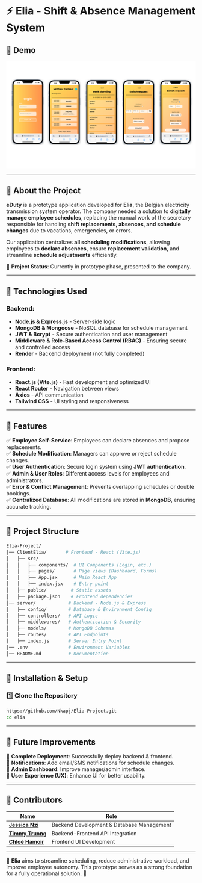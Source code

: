 # ⚡ Elia - Shift & Absence Management System

## 📸 Demo
<p align="center">
  <img src="FinalElia.png" alt="Aperçu du projet" width="900">
</p>

---

## 📖 About the Project
**eDuty** is a prototype application developed for **Elia**, the Belgian electricity 
transmission system operator. The company needed a solution to **digitally manage employee schedules**, 
replacing the manual work of the secretary responsible for handling **shift replacements, absences, and schedule changes** 
due to vacations, emergencies, or errors.

Our application centralizes **all scheduling modifications**, allowing employees to **declare absences**, 
ensure **replacement validation**, and streamline **schedule adjustments** efficiently.

🚀 **Project Status**: Currently in prototype phase, presented to the company.

---

## 🔧 Technologies Used
### **Backend**:
- **Node.js & Express.js** - Server-side logic
- **MongoDB & Mongoose** - NoSQL database for schedule management
- **JWT & Bcrypt** - Secure authentication and user management
- **Middleware & Role-Based Access Control (RBAC)** - Ensuring secure and controlled access
- **Render** - Backend deployment (not fully completed)

### **Frontend**:
- **React.js (Vite.js)** - Fast development and optimized UI
- **React Router** - Navigation between views
- **Axios** - API communication
- **Tailwind CSS** - UI styling and responsiveness

---

## 🚀 Features
✅ **Employee Self-Service**: Employees can declare absences and propose replacements.  
✅ **Schedule Modification**: Managers can approve or reject schedule changes.  
✅ **User Authentication**: Secure login system using **JWT authentication**.  
✅ **Admin & User Roles**: Different access levels for employees and administrators.  
✅ **Error & Conflict Management**: Prevents overlapping schedules or double bookings.  
✅ **Centralized Database**: All modifications are stored in **MongoDB**, ensuring accurate tracking.  

---

## 📂 Project Structure


```bash
Elia-Project/
│── ClientElia/       # Frontend - React (Vite.js)
│   ├── src/
│   │   ├── components/  # UI Components (Login, etc.)
│   │   ├── pages/       # Page views (Dashboard, Forms)
│   │   ├── App.jsx      # Main React App
│   │   ├── index.jsx    # Entry point
│   ├── public/         # Static assets
│   ├── package.json    # Frontend dependencies
│── server/            # Backend - Node.js & Express
│   ├── config/        # Database & Environment Config
│   ├── controllers/   # API Logic
│   ├── middlewares/   # Authentication & Security
│   ├── models/        # MongoDB Schemas
│   ├── routes/        # API Endpoints
│   ├── index.js       # Server Entry Point
│── .env               # Environment Variables
│── README.md          # Documentation
```

---

## 🚀 Installation & Setup
### **1️⃣ Clone the Repository**
```sh
https://github.com/Nkapj/Elia-Project.git
cd elia
```
---

## 🔮 Future Improvements
🔹 **Complete Deployment**: Successfully deploy backend & frontend.  
🔹 **Notifications**: Add email/SMS notifications for schedule changes.  
🔹 **Admin Dashboard**: Improve manager/admin interface.  
🔹 **User Experience (UX)**: Enhance UI for better usability.  

---

## 👥 Contributors
<div align="center">

| Name | Role |
|----------------|------------------------------|
| **[Jessica Nzi](https://github.com/Nkapj)** | Backend Development & Database Management |
| **[Timmy Truong](https://github.com/titruong99)** | Backend-Frontend API Integration |
| **[Chloé Hamoir](https://github.com/littlefoxy1nk)** | Frontend UI Development |

</div>

---

📌 **Elia** aims to streamline scheduling, reduce administrative workload, and improve employee autonomy. This prototype serves as a strong foundation for a fully operational solution. 🚀
